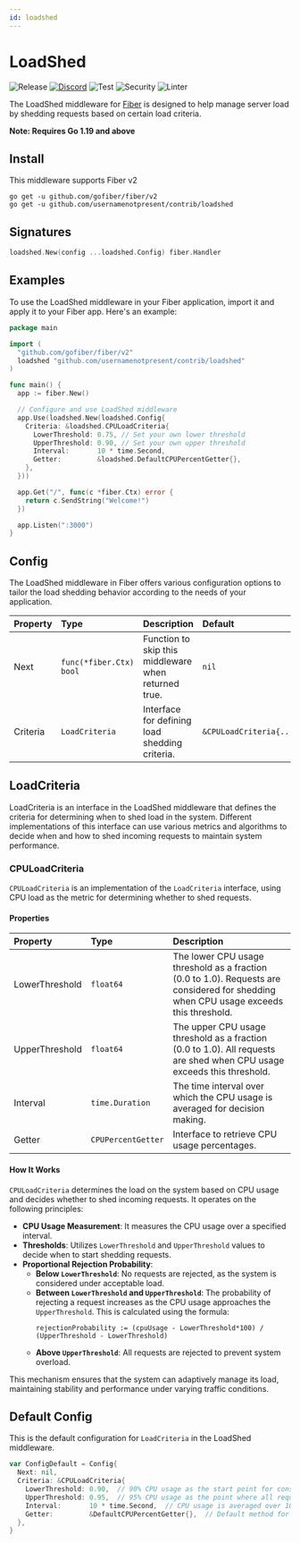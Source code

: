 ```yaml
---
id: loadshed
---
```


# LoadShed

![Release](https://img.shields.io/github/v/tag/gofiber/contrib?filter=loadshed*)
[![Discord](https://img.shields.io/discord/704680098577514527?style=flat&label=%F0%9F%92%AC%20discord&color=00ACD7)](https://gofiber.io/discord)
![Test](https://github.com/usernamenotpresent/contrib/workflows/Tests/badge.svg)
![Security](https://github.com/usernamenotpresent/contrib/workflows/Security/badge.svg)
![Linter](https://github.com/usernamenotpresent/contrib/workflows/Linter/badge.svg)

The LoadShed middleware for [Fiber](https://github.com/gofiber/fiber) is designed to help manage server load by shedding requests based on certain load criteria.

**Note: Requires Go 1.19 and above**

## Install

This middleware supports Fiber v2

```
go get -u github.com/gofiber/fiber/v2
go get -u github.com/usernamenotpresent/contrib/loadshed
```

## Signatures

```go
loadshed.New(config ...loadshed.Config) fiber.Handler
```

## Examples

To use the LoadShed middleware in your Fiber application, import it and apply it to your Fiber app. Here's an example:

```go
package main

import (
  "github.com/gofiber/fiber/v2"
  loadshed "github.com/usernamenotpresent/contrib/loadshed"
)

func main() {
  app := fiber.New()

  // Configure and use LoadShed middleware
  app.Use(loadshed.New(loadshed.Config{
    Criteria: &loadshed.CPULoadCriteria{
      LowerThreshold: 0.75, // Set your own lower threshold
      UpperThreshold: 0.90, // Set your own upper threshold
      Interval:       10 * time.Second,
      Getter:         &loadshed.DefaultCPUPercentGetter{},
    },
  }))

  app.Get("/", func(c *fiber.Ctx) error {
    return c.SendString("Welcome!")
  })

  app.Listen(":3000")
}
```

## Config

The LoadShed middleware in Fiber offers various configuration options to tailor the load shedding behavior according to the needs of your application.

| Property | Type                    | Description                                          | Default                 |
| :------- | :---------------------- | :--------------------------------------------------- | :---------------------- |
| Next     | `func(*fiber.Ctx) bool` | Function to skip this middleware when returned true. | `nil`                   |
| Criteria | `LoadCriteria`          | Interface for defining load shedding criteria.       | `&CPULoadCriteria{...}` |

## LoadCriteria

LoadCriteria is an interface in the LoadShed middleware that defines the criteria for determining when to shed load in the system. Different implementations of this interface can use various metrics and algorithms to decide when and how to shed incoming requests to maintain system performance.

### CPULoadCriteria

`CPULoadCriteria` is an implementation of the `LoadCriteria` interface, using CPU load as the metric for determining whether to shed requests.

#### Properties

| Property       | Type               | Description                                                                                                                           |
| :------------- | :----------------- | :------------------------------------------------------------------------------------------------------------------------------------ |
| LowerThreshold | `float64`          | The lower CPU usage threshold as a fraction (0.0 to 1.0). Requests are considered for shedding when CPU usage exceeds this threshold. |
| UpperThreshold | `float64`          | The upper CPU usage threshold as a fraction (0.0 to 1.0). All requests are shed when CPU usage exceeds this threshold.                |
| Interval       | `time.Duration`    | The time interval over which the CPU usage is averaged for decision making.                                                           |
| Getter         | `CPUPercentGetter` | Interface to retrieve CPU usage percentages.                                                                                          |

#### How It Works

`CPULoadCriteria` determines the load on the system based on CPU usage and decides whether to shed incoming requests. It operates on the following principles:

- **CPU Usage Measurement**: It measures the CPU usage over a specified interval.
- **Thresholds**: Utilizes `LowerThreshold` and `UpperThreshold` values to decide when to start shedding requests.
- **Proportional Rejection Probability**:
  - **Below `LowerThreshold`**: No requests are rejected, as the system is considered under acceptable load.
  - **Between `LowerThreshold` and `UpperThreshold`**: The probability of rejecting a request increases as the CPU usage approaches the `UpperThreshold`. This is calculated using the formula:
    ```plaintext
    rejectionProbability := (cpuUsage - LowerThreshold*100) / (UpperThreshold - LowerThreshold)
    ```
  - **Above `UpperThreshold`**: All requests are rejected to prevent system overload.

This mechanism ensures that the system can adaptively manage its load, maintaining stability and performance under varying traffic conditions.

## Default Config

This is the default configuration for `LoadCriteria` in the LoadShed middleware.

```go
var ConfigDefault = Config{
  Next: nil,
  Criteria: &CPULoadCriteria{
    LowerThreshold: 0.90,  // 90% CPU usage as the start point for considering shedding
    UpperThreshold: 0.95,  // 95% CPU usage as the point where all requests are shed
    Interval:       10 * time.Second,  // CPU usage is averaged over 10 seconds
    Getter:         &DefaultCPUPercentGetter{},  // Default method for getting CPU usage
  },
}
```
